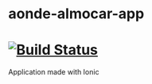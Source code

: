 # aonde-almocar-app
[![Build Status](https://travis-ci.org/wlmFincatti/aonde-almocar-app.svg?branch=master)](https://travis-ci.org/wlmFincatti/aonde-almocar-app)
================

Application made with Ionic
